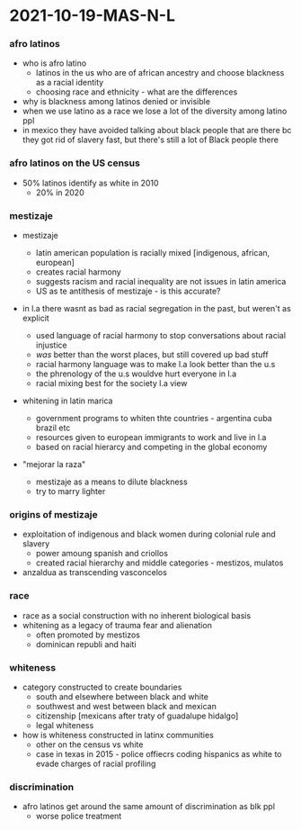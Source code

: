 # 2021-10-19-MAS-N-L
### afro latinos
- who is afro latino
  - latinos in the us who are of african ancestry and choose blackness as a racial identity
  - choosing race and ethnicity - what are the differences
- why is blackness among latinos denied or invisible
- when we use latino as a race we lose a lot of the diversity among latino ppl
- in mexico they have avoided talking about black people that are there bc they got rid of slavery fast, but there's still a lot of Black people there

### afro latinos on the US census
- 50% latinos identify as white in 2010
  - 20% in 2020

### mestizaje
- mestizaje
  - latin american population is racially mixed [indigenous, african, european]
  - creates racial harmony
  - suggests racism and racial inequality are not issues in latin america
  - US as te antithesis of mestizaje - is this accurate?
- in l.a there wasnt as bad as racial segregation in the past, but weren't as explicit
  - used language of racial harmony to stop conversations about racial injustice
  - *was* better than the worst places, but still covered up bad stuff
  - racial harmony language was to make l.a look better than the u.s
  - the phrenology of the u.s wouldve hurt everyone in l.a
  - racial mixing best for the society l.a view

- whitening in latin marica
  - government programs to whiten thte countries - argentina cuba brazil etc
  - resources given to european immigrants to work and live in l.a
  - based on racial hierarcy and competing in the global economy
- "mejorar la raza"
  - mestizaje as a means to dilute blackness
  - try to marry lighter

### origins of mestizaje
- exploitation of indigenous and black women during colonial rule and slavery
  - power amoung spanish and criollos
  - created racial hierarchy and middle categories - mestizos, mulatos
- anzaldua as transcending vasconcelos 

### race
- race as a social construction with no inherent biological basis
- whitening as a legacy of trauma fear and alienation
  - often promoted by mestizos
  - dominican republi and haiti
<!--theres more in slides-->

### whiteness
- category constructed to create boundaries
  - south and elsewhere between black and white
  - southwest and west between black and mexican
  - citizenship [mexicans after traty of guadalupe hidalgo]
  - legal whiteness
- how is whiteness constructed in latinx communities
  - other on the census vs white
  - case in texas in 2015 - police offiecrs coding hispanics as white to evade charges of racial profiling
### discrimination
- afro latinos get around the same amount of discrimination as blk ppl
  - worse police treatment


<!--
ppl - people
blk - Black
black - Black
l.a - Latin America
US - United States
u.s - United States
-->